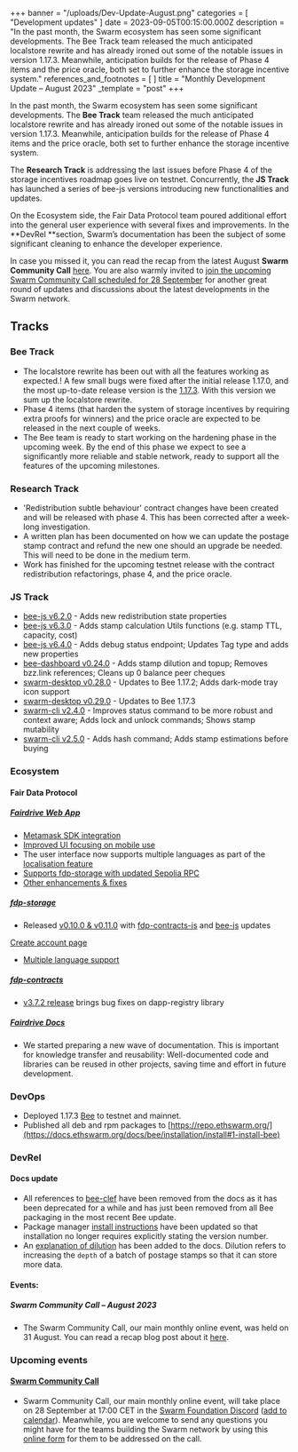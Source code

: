 +++
banner = "/uploads/Dev-Update-August.png"
categories = [ "Development updates" ]
date = 2023-09-05T00:15:00.000Z
description = "In the past month, the Swarm ecosystem has seen some significant developments. The Bee Track team released the much anticipated localstore rewrite and has already ironed out some of the notable issues in version 1.17.3. Meanwhile, anticipation builds for the release of Phase 4 items and the price oracle, both set to further enhance the storage incentive system."
references_and_footnotes = [ ]
title = "Monthly Development Update – August 2023"
_template = "post"
+++

In the past month, the Swarm ecosystem has seen some significant developments. The **Bee Track** team released the much anticipated localstore rewrite and has already ironed out some of the notable issues in version 1.17.3. Meanwhile, anticipation builds for the release of Phase 4 items and the price oracle, both set to further enhance the storage incentive system. 

The **Research Track** is addressing the last issues before Phase 4 of the storage incentives roadmap goes live on testnet. Concurrently, the **JS Track** has launched a series of bee-js versions introducing new functionalities and updates. 

On the Ecosystem side, the Fair Data Protocol team poured additional effort into the general user experience with several fixes and improvements. In the **DevRel **section, Swarm’s documentation has been the subject of some significant cleaning to enhance the developer experience. 

In case you missed it, you can read the recap from the latest August **Swarm Community Call** [here](https://blog.ethswarm.org/foundation/2023/swarm-community-call-31-august-recap/). You are also warmly invited to [join the upcoming Swarm Community Call scheduled for 28 September](https://www.addevent.com/event/Yb18513288) for another great round of updates and discussions about the latest developments in the Swarm network.

## Tracks

### Bee Track

* The localstore rewrite has been out with all the features working as expected.! A few small bugs were fixed after the initial release 1.17.0, and the most up-to-date release version is the [1.17.3](https://github.com/ethersphere/bee/releases/tag/v1.17.3). With this version we sum up the localstore rewrite. 
* Phase 4 items (that harden the system of storage incentives by requiring extra proofs for winners) and the price oracle are expected to be released in the next couple of weeks.
* The Bee team is ready to start working on the hardening phase in the upcoming week. By the end of this  phase we expect to see a significantly more reliable and stable network, ready to support all the features of the upcoming milestones.

### Research Track 
* 'Redistribution subtle behaviour' contract changes have been created and will be released with phase 4. This has been corrected after a week-long investigation. 
* A written plan has been documented on how we can update the postage stamp contract and refund the new one should an upgrade be needed. This will need to be done in the medium term. 
* Work has finished for the upcoming testnet release with the contract redistribution refactorings, phase 4, and the price oracle.

### JS Track 

* [bee-js v6.2.0](https://github.com/ethersphere/bee-js/releases/tag/v6.2.0) - Adds new redistribution state properties
* [bee-js v6.3.0](https://github.com/ethersphere/bee-js/releases/tag/v6.3.0) - Adds stamp calculation Utils functions (e.g. stamp TTL, capacity, cost)
* [bee-js v6.4.0](https://github.com/ethersphere/bee-js/releases/tag/v6.4.0) - Adds debug status endpoint; Updates Tag type and adds new properties
* [bee-dashboard v0.24.0](https://github.com/ethersphere/bee-dashboard/releases/tag/v0.24.0) - Adds stamp dilution and topup; Removes bzz.link references; Cleans up 0 balance peer cheques
* [swarm-desktop v0.28.0](https://github.com/ethersphere/swarm-desktop/releases/tag/v0.28.0) - Updates to Bee 1.17.2; Adds dark-mode tray icon support
* [swarm-desktop v0.29.0](https://github.com/ethersphere/swarm-desktop/releases/tag/v0.29.0) - Updates to Bee 1.17.3
* [swarm-cli v2.4.0](https://github.com/ethersphere/swarm-cli/releases/tag/v2.4.0) - Improves status command to be more robust and context aware; Adds lock and unlock commands; Shows stamp mutability
* [swarm-cli v2.5.0](https://github.com/ethersphere/swarm-cli/releases/tag/v2.5.0) - Adds hash command; Adds stamp estimations before buying

### Ecosystem

#### Fair Data Protocol

##### [Fairdrive Web App](https://app.fairdrive.fairdatasociety.org/)

* [Metamask SDK integration](https://github.com/fairDataSociety/fairdrive-theapp/pull/443)
* [Improved UI focusing on mobile use](https://github.com/fairDataSociety/fairdrive-theapp/pull/408)
* The user interface now supports multiple languages as part of the [localisation feature](https://github.com/fairDataSociety/fairdrive-theapp/pull/437)
* [Supports fdp-storage with updated Sepolia RPC](https://github.com/fairDataSociety/fairdrive-theapp/pull/438)
* [Other enhancements & fixes](https://github.com/fairDataSociety/fairdrive-theapp/issues?q=is%3Aissue+is%3Aclosed+closed%3A2023-08-01..2023-08-31+) 

##### [fdp-storage](https://github.com/fairDataSociety/fdp-storage/)

* Released [v0.10.0 & v0.11.0](https://github.com/fairDataSociety/fdp-storage/releases) with [fdp-contracts-js](https://github.com/fairDataSociety/fdp-storage/issues/251) and [bee-js](https://github.com/fairDataSociety/fdp-storage/pull/253) updates 

[Create account page](https://github.com/fairDataSociety/fdp-create-account/)

* [Multiple language support](https://github.com/fairDataSociety/fdp-create-account/issues/282)

##### [fdp-contracts](https://github.com/fairDataSociety/fdp-contracts/)

* [v3.7.2 release](https://github.com/fairDataSociety/fdp-contracts/releases) brings bug fixes on dapp-registry library

##### [Fairdrive Docs](https://github.com/fairDataSociety/fairdrive-theapp/tree/development/docs)
* We started preparing a new wave of documentation. This is important for knowledge transfer and reusability: Well-documented code and libraries can be reused in other projects, saving time and effort in future development.


### DevOps
* Deployed 1.17.3 [Bee](https://github.com/ethersphere/bee) to testnet and mainnet.
* Published all deb and rpm packages to [https://repo.ethswarm.org/](https://docs.ethswarm.org/docs/bee/installation/install#1-install-bee)


### DevRel
#### Docs update
* All references to [bee-clef](https://github.com/ethersphere/bee-clef) have been removed from the docs as it has been deprecated for a while and has just been removed from all Bee packaging in the most recent Bee update. 
* Package manager [install instructions](https://docs.ethswarm.org/docs/bee/installation/install#package-manager-install) have been updated so that installation no longer requires explicitly stating the version number.
* An [explanation of dilution](https://docs.ethswarm.org/docs/develop/access-the-swarm/keep-your-data-alive#dilute-your-batch) has been added to the docs. Dilution refers to increasing the `depth` of a batch of postage stamps so that it can store more data.


#### Events:

##### Swarm Community Call – August 2023
* The Swarm Community Call, our main monthly online event, was held on 31 August. You can read a recap blog post about it [here](https://blog.ethswarm.org/foundation/2023/swarm-community-call-31-august-recap/).


### **Upcoming events**
#### **[Swarm Community Call](https://www.addevent.com/event/tf17853994)**
* Swarm Community Call, our main monthly online event, will take place on 28 September at 17:00 CET in the [Swarm Foundation Discord](https://discord.gg/PHqsVNSJ?event=1126056886773489675) ([add to calendar](https://www.addevent.com/event/Yb18513288)). Meanwhile, you are welcome to send any questions you might have for the teams building the Swarm network by using this [online form](https://airtable.com/shrBRyrMkXFsJvLS3) for them to be addressed on the call.